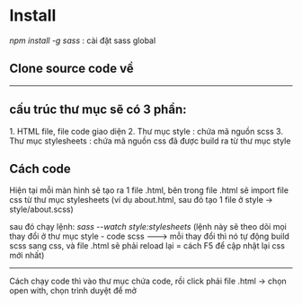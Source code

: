 <h1>Install</h1>
<i>npm install -g sass</i> : cài đặt sass global

<h2>Clone source code về</h2>
<hr />

<h2>cấu trúc thư mục sẽ có 3 phần: </h2>
1. HTML file, file code giao diện
2. Thư mục style : chứa mã nguồn scss
3. Thư mục stylesheets : chứa mã nguồn css đã được build ra từ thư mục style

<br />
<h2>Cách code</h2>
Hiện tại mỗi màn hình sẽ tạo ra 1 file .html, bên trong file .html sẽ import file css từ thư mục stylesheets
(ví dụ about.html, sau đó tạo 1 file ở style -> style/about.scss)

sau đó chạy lệnh: <i>sass --watch style:stylesheets</i>
(lệnh này sẽ theo dõi mọi thay đổi ở thư mục style - code scss ---> mỗi thay đổi thì nó tự động build scss sang css, và file .html sẽ phải reload lại = cách F5 để cập nhật lại css mới nhất)

<hr />

Cách chạy code thì vào thư mục chứa code, rồi click phải file .html -> chọn open with, chọn trình duyệt để mở
